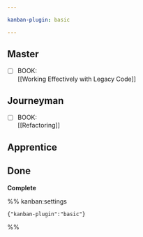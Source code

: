 ```yaml
---

kanban-plugin: basic

---
```


## Master

- [ ] BOOK: <br>[[Working Effectively with Legacy Code]]


## Journeyman

- [ ] BOOK: <br>[[Refactoring]]


## Apprentice



## Done

**Complete**




%% kanban:settings
```
{"kanban-plugin":"basic"}
```
%%